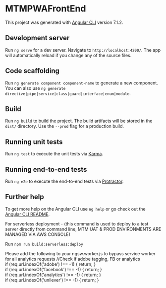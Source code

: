 # MTMPWAFrontEnd

This project was generated with [Angular CLI](https://github.com/angular/angular-cli) version 7.1.2.

## Development server

Run `ng serve` for a dev server. Navigate to `http://localhost:4200/`. The app will automatically reload if you change any of the source files.

## Code scaffolding

Run `ng generate component component-name` to generate a new component. You can also use `ng generate directive|pipe|service|class|guard|interface|enum|module`.

## Build

Run `ng build` to build the project. The build artifacts will be stored in the `dist/` directory. Use the `--prod` flag for a production build.

## Running unit tests

Run `ng test` to execute the unit tests via [Karma](https://karma-runner.github.io).

## Running end-to-end tests

Run `ng e2e` to execute the end-to-end tests via [Protractor](http://www.protractortest.org/).

## Further help

To get more help on the Angular CLI use `ng help` or go check out the [Angular CLI README](https://github.com/angular/angular-cli/blob/master/README.md).

For serverless deployment - (this command is used to deploy to a test server directly from command line, MTM UAT & PROD ENVIRONMENTS ARE MANAGED VIA AWS CONSOLE)

Run `npm run build:serverless:deploy`

Please add the following to your ngsw.worker.js to bypass service worker for all analytics requests
//Check if adobe tagging, FB or analytics
if (req.url.indexOf('adobe') !== -1) { return; }
if (req.url.indexOf('facebook') !== -1) { return; }
if (req.url.indexOf('analytics') !== -1) { return; }
if (req.url.indexOf('unilever') !== -1) { return; }

